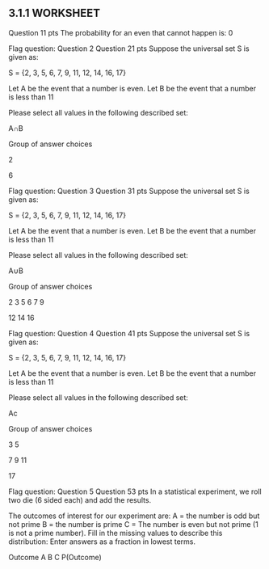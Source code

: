 ## 3.1.1 WORKSHEET

Question 11 pts
The probability for an even that cannot happen is:
0

Flag question: Question 2
Question 21 pts
Suppose the universal set S is given as:

S = {2, 3, 5, 6, 7, 9, 11, 12, 14, 16, 17}

Let A be the event that a number is even.
Let B be the event that a number is less than 11

Please select all values in the following described set:

A∩B

Group of answer choices

2

6



Flag question: Question 3
Question 31 pts
Suppose the universal set S is given as:

S = {2, 3, 5, 6, 7, 9, 11, 12, 14, 16, 17}

Let A be the event that a number is even.
Let B be the event that a number is less than 11

Please select all values in the following described set:

A∪B

Group of answer choices

2
3
5
6
7
9

12
14
16 



Flag question: Question 4
Question 41 pts
Suppose the universal set S is given as:

S = {2, 3, 5, 6, 7, 9, 11, 12, 14, 16, 17}

Let A be the event that a number is even.
Let B be the event that a number is less than 11

Please select all values in the following described set:

Ac

Group of answer choices


3
5

7
9
11

17


Flag question: Question 5
Question 53 pts
In a statistical experiment, we roll two die (6 sided each)
and add the results.

The outcomes of interest for our experiment are:
A = the number is odd but not prime
B = the number is prime
C = The number is even but not prime
(1 is not a prime number).   Fill in the missing values to describe this distribution:
Enter answers as a fraction in lowest terms.


Outcome	A	B	C
P(Outcome)
